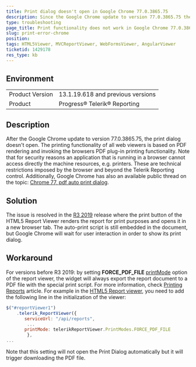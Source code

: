 ```yaml
---
title: Print dialog doesn't open in Google Chrome 77.0.3865.75 
description: Since the Google Chrome update to version 77.0.3865.75 the print functionality in the web-based viewers doesn't work
type: troubleshooting
page_title: Print functionality does not work in Google Chrome 77.0.3865.75 
slug: print-error-chrome
position: 
tags: HTML5Viewer, MVCReportViewer, WebFormsViewer, AngularViewer
ticketid: 1429178
res_type: kb
---
```


## Environment
<table>
	<tr>
		<td>Product Version</td>
		<td>13.1.19.618 and previous versions</td>
	</tr>
	<tr>
		<td>Product</td>
		<td>Progress® Telerik® Reporting</td>
	</tr>
</table>


## Description
After the Google Chrome update to version 77.0.3865.75, the print dialog doesn't open. 
The printing functionality of all web viewers is based on PDF rendering and invoking the browsers PDF plug-in printing functionality. Note that for security reasons an application that is running in a browser cannot access directly the machine resources, e.g. printers. These are technical restrictions imposed by the browser and beyond the Telerik Reporting control.
Additionally, Google Chrome has also an available public thread on the topic: [Chrome 77, pdf auto print dialog](https://support.google.com/chrome/thread/14107571?hl=en). 

## Solution
The issue is resolved in the [R3 2019](https://www.telerik.com/support/whats-new/reporting/release-history/progress-telerik-reporting-r3-2019-13-2-19-918) release where the print button of the HTML5 Report Viewer renders the report for print purposes and opens it in a new browser tab. The auto-print script is still embedded in the document, but Google Chrome will wait for user interaction in order to show its print dialog.

## Workaround

For versions before R3 2019: by setting **FORCE_PDF_FILE** [printMode](../html5-report-viewer-api-printmodes) option of the report viewer, the widget will always export the report document to a PDF file with the special print script. For more information, check [Printing Reports](../html5-report-viewer-direct-print) article. 
For example in the [HTML5 Report viewer](../html5-report-viewer), you need to add the following line in the initialization of the viewer:

```JavaScript
$("#reportViewer1")
	.telerik_ReportViewer({                  
       serviceUrl: "/api/reports",
		...
       printMode: telerikReportViewer.PrintModes.FORCE_PDF_FILE
		},
...
```

Note that this setting will not open the Print Dialog automatically but it will trigger downloading the PDF file.
